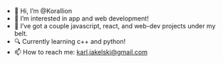 - 👋 Hi, I’m @Korallion
- 👀 I’m interested in app and web development!
- 🌱 I’ve got a couple javascript, react, and web-dev projects under my belt. 
- 🔍 Currently learning c++ and python!
- 📫 How to reach me: karl.jakelski@gmail.com

<!---
Korallion/Korallion is a ✨ special ✨ repository because its `README.md` (this file) appears on your GitHub profile.
You can click the Preview link to take a look at your changes.
--->
